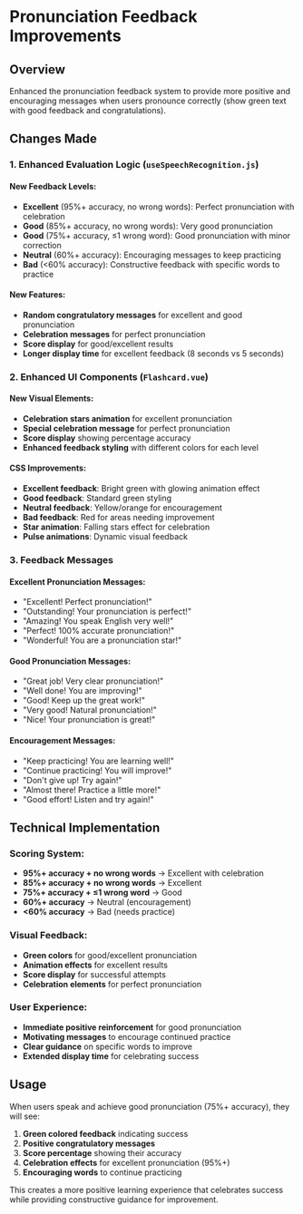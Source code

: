 # Pronunciation Feedback Improvements

## Overview
Enhanced the pronunciation feedback system to provide more positive and encouraging messages when users pronounce correctly (show green text with good feedback and congratulations).

## Changes Made

### 1. Enhanced Evaluation Logic (`useSpeechRecognition.js`)

#### New Feedback Levels:
- **Excellent** (95%+ accuracy, no wrong words): Perfect pronunciation with celebration
- **Good** (85%+ accuracy, no wrong words): Very good pronunciation  
- **Good** (75%+ accuracy, ≤1 wrong word): Good pronunciation with minor correction
- **Neutral** (60%+ accuracy): Encouraging messages to keep practicing
- **Bad** (<60% accuracy): Constructive feedback with specific words to practice

#### New Features:
- **Random congratulatory messages** for excellent and good pronunciation
- **Celebration messages** for perfect pronunciation
- **Score display** for good/excellent results
- **Longer display time** for excellent feedback (8 seconds vs 5 seconds)

### 2. Enhanced UI Components (`Flashcard.vue`)

#### New Visual Elements:
- **Celebration stars animation** for excellent pronunciation
- **Special celebration message** for perfect pronunciation
- **Score display** showing percentage accuracy
- **Enhanced feedback styling** with different colors for each level

#### CSS Improvements:
- **Excellent feedback**: Bright green with glowing animation effect
- **Good feedback**: Standard green styling
- **Neutral feedback**: Yellow/orange for encouragement
- **Bad feedback**: Red for areas needing improvement
- **Star animation**: Falling stars effect for celebration
- **Pulse animations**: Dynamic visual feedback

### 3. Feedback Messages

#### Excellent Pronunciation Messages:
- "Excellent! Perfect pronunciation!"
- "Outstanding! Your pronunciation is perfect!"
- "Amazing! You speak English very well!"
- "Perfect! 100% accurate pronunciation!"
- "Wonderful! You are a pronunciation star!"

#### Good Pronunciation Messages:
- "Great job! Very clear pronunciation!"
- "Well done! You are improving!"
- "Good! Keep up the great work!"
- "Very good! Natural pronunciation!"
- "Nice! Your pronunciation is great!"

#### Encouragement Messages:
- "Keep practicing! You are learning well!"
- "Continue practicing! You will improve!"
- "Don't give up! Try again!"
- "Almost there! Practice a little more!"
- "Good effort! Listen and try again!"

## Technical Implementation

### Scoring System:
- **95%+ accuracy + no wrong words** → Excellent with celebration
- **85%+ accuracy + no wrong words** → Excellent 
- **75%+ accuracy + ≤1 wrong word** → Good
- **60%+ accuracy** → Neutral (encouragement)
- **<60% accuracy** → Bad (needs practice)

### Visual Feedback:
- **Green colors** for good/excellent pronunciation
- **Animation effects** for excellent results
- **Score display** for successful attempts
- **Celebration elements** for perfect pronunciation

### User Experience:
- **Immediate positive reinforcement** for good pronunciation
- **Motivating messages** to encourage continued practice
- **Clear guidance** on specific words to improve
- **Extended display time** for celebrating success

## Usage
When users speak and achieve good pronunciation (75%+ accuracy), they will see:
1. **Green colored feedback** indicating success
2. **Positive congratulatory messages** 
3. **Score percentage** showing their accuracy
4. **Celebration effects** for excellent pronunciation (95%+)
5. **Encouraging words** to continue practicing

This creates a more positive learning experience that celebrates success while providing constructive guidance for improvement.